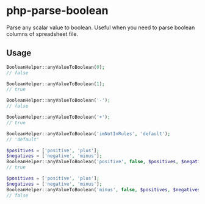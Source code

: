 # php-parse-boolean
Parse any scalar value to boolean. Useful when you need to parse boolean columns of spreadsheet file.

## Usage

```php
BooleanHelper::anyValueToBoolean(0);
// false
```

```php
BooleanHelper::anyValueToBoolean(1);
// true
```

```php
BooleanHelper::anyValueToBoolean('-');
// false
```


```php
BooleanHelper::anyValueToBoolean('+');
// true
```


```php
BooleanHelper::anyValueToBoolean('imNotInRules', 'default');
// 'default'
```

```php
$positives = ['positive', 'plus'];
$negatives = ['negative', 'minus'];
BooleanHelper::anyValueToBoolean('positive', false, $positives, $negatives);
// true
```


```php
$positives = ['positive', 'plus'];
$negatives = ['negative', 'minus'];
BooleanHelper::anyValueToBoolean('minus', false, $positives, $negatives);
// false
```


